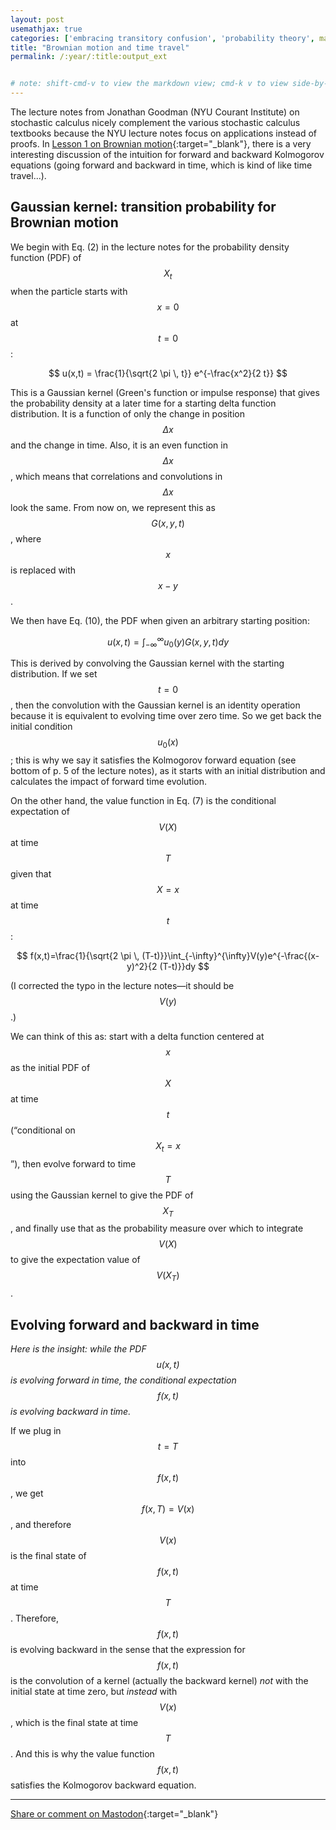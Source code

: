 ```yaml
---
layout: post
usemathjax: true
categories: ['embracing transitory confusion', 'probability theory', math]
title: "Brownian motion and time travel"
permalink: /:year/:title:output_ext


# note: shift-cmd-v to view the markdown view; cmd-k v to view side-by-side, then can do 'toggle preview locking' command in the 3 dots in the preview tab
---
```


[//]: # (Bing prompt: Convert the following text to latex format,  only putting the math equation parts between the latex delimiters, and using $$ for the latex delimiters for both math mode and display math mode.)

The lecture notes from Jonathan Goodman (NYU Courant Institute) on stochastic calculus nicely complement the various stochastic calculus textbooks because the NYU lecture notes focus on applications instead of proofs. In [Lesson 1 on Brownian motion](https://math.nyu.edu/~goodman/teaching/StochCalc2018/notes/Lesson1.pdf){:target="_blank"}, there is a very interesting discussion of the intuition for forward and backward Kolmogorov equations (going forward and backward in time, which is kind of like time travel...). 

Gaussian kernel: transition probability for Brownian motion
-------
We begin with Eq. (2) in the lecture notes for the probability density function (PDF) of $$X_t$$ when the particle starts with $$x=0$$ at $$t=0$$:

$$
u(x,t) = \frac{1}{\sqrt{2 \pi \, t}} e^{-\frac{x^2}{2 t}}
$$

This is a Gaussian kernel (Green's function or impulse response) that gives the probability density at a later time for a starting delta function distribution. It is a function of only the change in position $$\Delta x$$ and the change in time. Also, it is an even function in $$\Delta x$$, which means that correlations and convolutions in $$\Delta x$$ look the same. From now on, we represent this as $$G(x,y,t)$$, where $$x$$ is replaced with $$x-y$$.

We then have Eq. (10), the PDF when given an arbitrary starting position:

$$
u(x,t)=\int_{-\infty}^{\infty} u_0(y)G(x,y,t)dy
$$

This is derived by convolving the Gaussian kernel with the starting distribution. If we set $$t=0$$, then the convolution with the Gaussian kernel is an identity operation because it is equivalent to evolving time over zero time. So we get back the initial condition $$u_0(x)$$; this is why we say it satisfies the Kolmogorov forward equation (see bottom of p. 5 of the lecture notes), as it starts with an initial distribution and calculates the impact of forward time evolution.

On the other hand, the value function in Eq. (7) is the conditional expectation of $$V(X)$$ at time $$T$$ given that $$X=x$$ at time $$t$$:

$$
f(x,t)=\frac{1}{\sqrt{2 \pi \, (T-t)}}\int_{-\infty}^{\infty}V(y)e^{-\frac{(x-y)^2}{2 (T-t)}}dy
$$

(I corrected the typo in the lecture notes—it should be $$V(y)$$.)

We can think of this as: start with a delta function centered at $$x$$ as the initial PDF of $$X$$ at time $$t$$ (“conditional on $$X_t=x$$”), then evolve forward to time $$T$$ using the Gaussian kernel to give the PDF of $$X_T$$, and finally use that as the probability measure over which to integrate $$V(X)$$ to give the expectation value of $$V(X_T)$$.

Evolving forward and backward in time
-------
*Here is the insight: while the PDF $$u(x,t)$$ is evolving forward in time, the conditional expectation $$f(x,t)$$ is evolving backward in time.*

If we plug in $$t=T$$ into $$f(x,t)$$, we get $$f(x,T) = V(x)$$, and therefore $$V(x)$$ is the final state of $$f(x,t)$$ at time $$T$$. Therefore, $$f(x,t)$$ is evolving backward in the sense that the expression for $$f(x,t)$$ is the convolution of a kernel (actually the backward kernel) *not* with the initial state at time zero, but *instead* with $$V(x)$$, which is the final state at time $$T$$. And this is why the value function $$f(x,t)$$ satisfies the Kolmogorov backward equation.

---

[Share or comment on Mastodon](https://hachyderm.io/@Sunfishstanford/111677727136310287){:target="_blank"}

